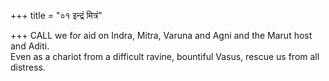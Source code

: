 +++
title = "०१ इन्द्रं मित्रं"

+++
CALL we for aid on Indra, Mitra, Varuna and Agni and the Marut host and Aditi.  
     Even as a chariot from a difficult ravine, bountiful Vasus, rescue us from all distress.